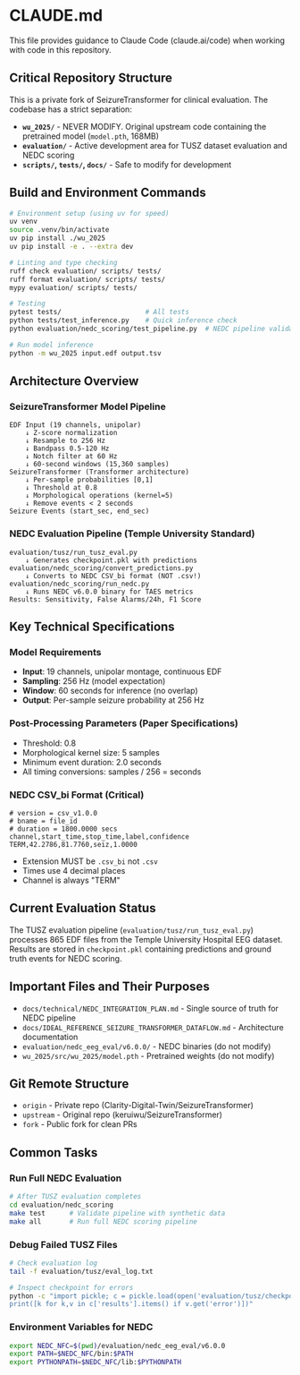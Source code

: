 # CLAUDE.md

This file provides guidance to Claude Code (claude.ai/code) when working with code in this repository.

## Critical Repository Structure

This is a private fork of SeizureTransformer for clinical evaluation. The codebase has a strict separation:

- **`wu_2025/`** - NEVER MODIFY. Original upstream code containing the pretrained model (`model.pth`, 168MB)
- **`evaluation/`** - Active development area for TUSZ dataset evaluation and NEDC scoring
- **`scripts/`, `tests/`, `docs/`** - Safe to modify for development

## Build and Environment Commands

```bash
# Environment setup (using uv for speed)
uv venv
source .venv/bin/activate
uv pip install ./wu_2025
uv pip install -e . --extra dev

# Linting and type checking
ruff check evaluation/ scripts/ tests/
ruff format evaluation/ scripts/ tests/
mypy evaluation/ scripts/ tests/

# Testing
pytest tests/                     # All tests
python tests/test_inference.py    # Quick inference check
python evaluation/nedc_scoring/test_pipeline.py  # NEDC pipeline validation

# Run model inference
python -m wu_2025 input.edf output.tsv
```

## Architecture Overview

### SeizureTransformer Model Pipeline
```
EDF Input (19 channels, unipolar) 
    ↓ Z-score normalization
    ↓ Resample to 256 Hz
    ↓ Bandpass 0.5-120 Hz
    ↓ Notch filter at 60 Hz
    ↓ 60-second windows (15,360 samples)
SeizureTransformer (Transformer architecture)
    ↓ Per-sample probabilities [0,1]
    ↓ Threshold at 0.8
    ↓ Morphological operations (kernel=5)
    ↓ Remove events < 2 seconds
Seizure Events (start_sec, end_sec)
```

### NEDC Evaluation Pipeline (Temple University Standard)
```
evaluation/tusz/run_tusz_eval.py
    ↓ Generates checkpoint.pkl with predictions
evaluation/nedc_scoring/convert_predictions.py  
    ↓ Converts to NEDC CSV_bi format (NOT .csv!)
evaluation/nedc_scoring/run_nedc.py
    ↓ Runs NEDC v6.0.0 binary for TAES metrics
Results: Sensitivity, False Alarms/24h, F1 Score
```

## Key Technical Specifications

### Model Requirements
- **Input**: 19 channels, unipolar montage, continuous EDF
- **Sampling**: 256 Hz (model expectation)
- **Window**: 60 seconds for inference (no overlap)
- **Output**: Per-sample seizure probability at 256 Hz

### Post-Processing Parameters (Paper Specifications)
- Threshold: 0.8
- Morphological kernel size: 5 samples
- Minimum event duration: 2.0 seconds
- All timing conversions: samples / 256 = seconds

### NEDC CSV_bi Format (Critical)
```csv
# version = csv_v1.0.0
# bname = file_id
# duration = 1800.0000 secs
channel,start_time,stop_time,label,confidence
TERM,42.2786,81.7760,seiz,1.0000
```
- Extension MUST be `.csv_bi` not `.csv`
- Times use 4 decimal places
- Channel is always "TERM"

## Current Evaluation Status

The TUSZ evaluation pipeline (`evaluation/tusz/run_tusz_eval.py`) processes 865 EDF files from the Temple University Hospital EEG dataset. Results are stored in `checkpoint.pkl` containing predictions and ground truth events for NEDC scoring.

## Important Files and Their Purposes

- `docs/technical/NEDC_INTEGRATION_PLAN.md` - Single source of truth for NEDC pipeline
- `docs/IDEAL_REFERENCE_SEIZURE_TRANSFORMER_DATAFLOW.md` - Architecture documentation
- `evaluation/nedc_eeg_eval/v6.0.0/` - NEDC binaries (do not modify)
- `wu_2025/src/wu_2025/model.pth` - Pretrained weights (do not modify)

## Git Remote Structure

- `origin` - Private repo (Clarity-Digital-Twin/SeizureTransformer)
- `upstream` - Original repo (keruiwu/SeizureTransformer) 
- `fork` - Public fork for clean PRs

## Common Tasks

### Run Full NEDC Evaluation
```bash
# After TUSZ evaluation completes
cd evaluation/nedc_scoring
make test      # Validate pipeline with synthetic data
make all       # Run full NEDC scoring pipeline
```

### Debug Failed TUSZ Files
```bash
# Check evaluation log
tail -f evaluation/tusz/eval_log.txt

# Inspect checkpoint for errors
python -c "import pickle; c = pickle.load(open('evaluation/tusz/checkpoint.pkl', 'rb')); 
print([k for k,v in c['results'].items() if v.get('error')])"
```

### Environment Variables for NEDC
```bash
export NEDC_NFC=$(pwd)/evaluation/nedc_eeg_eval/v6.0.0
export PATH=$NEDC_NFC/bin:$PATH
export PYTHONPATH=$NEDC_NFC/lib:$PYTHONPATH
```
